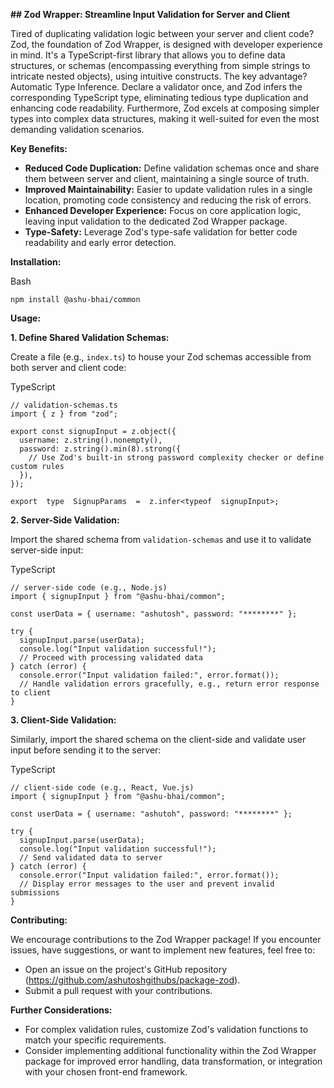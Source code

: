 **## Zod Wrapper: Streamline Input Validation for Server and Client**

Tired of duplicating validation logic between your server and client code? Zod, the foundation of Zod Wrapper, is designed with developer experience in mind. It's a TypeScript-first library that allows you to define data structures, or schemas (encompassing everything from simple strings to intricate nested objects), using intuitive constructs. The key advantage? Automatic Type Inference. Declare a validator once, and Zod infers the corresponding TypeScript type, eliminating tedious type duplication and enhancing code readability. Furthermore, Zod excels at composing simpler types into complex data structures, making it well-suited for even the most demanding validation scenarios.

**Key Benefits:**

-   **Reduced Code Duplication:**  Define validation schemas once and share them between server and client, maintaining a single source of truth.
-   **Improved Maintainability:**  Easier to update validation rules in a single location, promoting code consistency and reducing the risk of errors.
-   **Enhanced Developer Experience:**  Focus on core application logic, leaving input validation to the dedicated Zod Wrapper package.
-   **Type-Safety:**  Leverage Zod's type-safe validation for better code readability and early error detection.

**Installation:**

Bash

```
npm install @ashu-bhai/common

```


**Usage:**

**1. Define Shared Validation Schemas:**

Create a file (e.g., `index.ts`) to house your Zod schemas accessible from both server and client code:

TypeScript

```
// validation-schemas.ts
import { z } from "zod";

export const signupInput = z.object({
  username: z.string().nonempty(),
  password: z.string().min(8).strong({
    // Use Zod's built-in strong password complexity checker or define custom rules
  }),
});

export  type  SignupParams  =  z.infer<typeof  signupInput>;

```



**2. Server-Side Validation:**

Import the shared schema from `validation-schemas` and use it to validate server-side input:

TypeScript

```
// server-side code (e.g., Node.js)
import { signupInput } from "@ashu-bhai/common";

const userData = { username: "ashutosh", password: "********" };

try {
  signupInput.parse(userData);
  console.log("Input validation successful!");
  // Proceed with processing validated data
} catch (error) {
  console.error("Input validation failed:", error.format());
  // Handle validation errors gracefully, e.g., return error response to client
}

```



**3. Client-Side Validation:**

Similarly, import the shared schema on the client-side and validate user input before sending it to the server:

TypeScript

```
// client-side code (e.g., React, Vue.js)
import { signupInput } from "@ashu-bhai/common";

const userData = { username: "ashutoh", password: "********" };

try {
  signupInput.parse(userData);
  console.log("Input validation successful!");
  // Send validated data to server
} catch (error) {
  console.error("Input validation failed:", error.format());
  // Display error messages to the user and prevent invalid submissions
}

```

**Contributing:**

We encourage contributions to the Zod Wrapper package! If you encounter issues, have suggestions, or want to implement new features, feel free to:

-   Open an issue on the project's GitHub repository (https://github.com/ashutoshgithubs/package-zod).
-   Submit a pull request with your contributions.

**Further Considerations:**

-   For complex validation rules, customize Zod's validation functions to match your specific requirements.
-   Consider implementing additional functionality within the Zod Wrapper package for improved error handling, data transformation, or integration with your chosen front-end framework.